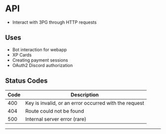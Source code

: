 # API
- Interact with 3PG through HTTP requests

## Uses
- Bot interaction for webapp
- XP Cards
- Creating payment sessions
- OAuth2 Discord authorization

## Status Codes
Code | Description
-----|-------------
400  | Key is invalid, or an error occurred with the request
404  | Route could not be found
500  | Internal server error (rare)

---

